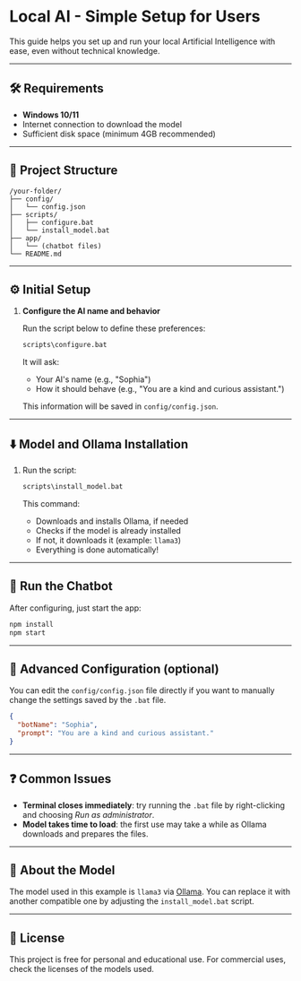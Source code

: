 # Local AI - Simple Setup for Users

This guide helps you set up and run your local Artificial Intelligence with ease, even without technical knowledge.

---

## 🛠️ Requirements

- **Windows 10/11**
- Internet connection to download the model
- Sufficient disk space (minimum 4GB recommended)

---

## 📁 Project Structure

```
/your-folder/
├── config/
│   └── config.json
├── scripts/
│   ├── configure.bat
│   └── install_model.bat
├── app/
│   └── (chatbot files)
└── README.md
```

---

## ⚙️ Initial Setup

1. **Configure the AI name and behavior**

   Run the script below to define these preferences:

   ```bat
   scripts\configure.bat
   ```

   It will ask:
   - Your AI's name (e.g., "Sophia")
   - How it should behave (e.g., "You are a kind and curious assistant.")

   This information will be saved in `config/config.json`.

---

## ⬇️ Model and Ollama Installation

1. Run the script:

   ```bat
   scripts\install_model.bat
   ```

   This command:
   - Downloads and installs Ollama, if needed
   - Checks if the model is already installed
   - If not, it downloads it (example: `llama3`)
   - Everything is done automatically!

---

## 🚀 Run the Chatbot

After configuring, just start the app:

```bash
npm install
npm start
```

---

## 📂 Advanced Configuration (optional)

You can edit the `config/config.json` file directly if you want to manually change the settings saved by the `.bat` file.

```json
{
  "botName": "Sophia",
  "prompt": "You are a kind and curious assistant."
}
```

---

## ❓ Common Issues

- **Terminal closes immediately**: try running the `.bat` file by right-clicking and choosing *Run as administrator*.
- **Model takes time to load**: the first use may take a while as Ollama downloads and prepares the files.

---

## 🧠 About the Model

The model used in this example is `llama3` via [Ollama](https://ollama.com/). You can replace it with another compatible one by adjusting the `install_model.bat` script.

---

## 📃 License

This project is free for personal and educational use. For commercial uses, check the licenses of the models used.